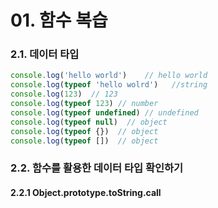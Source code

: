 # 01. 함수 복습

### 2.1. 데이터 타입

```js
console.log('hello world')    // hello world
console.log(typeof 'hello wolrd')   //string
console.log(123)  // 123
console.log(typeof 123) // number
console.log(typeof undefined) // undefined
console.log(typeof null)  // object
console.log(typeof {})  // object
console.log(typeof [])  // object
```

### 2.2. 함수를 활용한 데이터 타입 확인하기

#### 2.2.1 Object.prototype.toString.call
